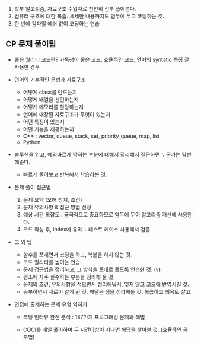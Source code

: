 

1. 학부 알고리즘, 자료구조 수업자료 천천히 전부 풀어본다. 
2. 컴퓨터 구조에 대한 복습. 세세한 내용까지도 염두에 두고 코딩하는 것. 
3. 한 번에 컴파일 에러 없이 코딩하는 연습 


## CP 문제 풀이팁
* 좋은 퀄리티 코드란? 가독성이 좋은 코드, 효율적인 코드, 언어의 syntatic 특징 잘 사용한 경우 
* 언어의 기본적인 문법과 자료구조
  * 어떻게 class를 만드는지 
  * 어떻게 배열을 선언하는지 
  * 어떻게 메모리를 할당하는지 
  * 언어에 내장된 자료구조가 무엇이 있는지 
  * 어떤 특징이 있는지 
  * 어떤 기능을 제공하는지  
  * C++ : vector, queue, stack, set, priority_queue, map, list
  * Python: 
* 솔루션을 읽고, 예의바르게 막히는 부분에 대해서 정리해서 질문하면 누군가는 답변해준다. 
  * 빠르게 물어보고 반복해서 학습하는 것. 
* 문제 풀이 접근법 
  1. 문제 요약 (오해 방지, 조건)
  2. 문제 유의사항 & 접근 방법 선정
  3. 예상 시간 복잡도 : 궁극적으로 중요하므로 염두에 두어 알고리즘 개선에 사용한다.
  4. 코드 작성 후, index에 유의 + 테스트 케이스 사용해서 검증 
  
* 그 외 팁
  * 함수를 쪼개면서 코딩을 하고, 복붙을 하지 않는 것. 
  * 코드 퀄리티를 높이는 연습: 
  * 문제 접근법을 정리하고, 그 방식을 토대로 풀도록 연습한 것. (v)
  * 평소에 자주 실수하는 부분을 정리해 둘 것. 
  * 문제의 조건, 유의사항을 적으면서 정리해둬서, 잊지 않고 코드에 반영시킬 것. 
  * 공부하면서 새로이 알게 된 것, 깨달은 점을 정리해둘 것. 복습하고 의욕도 살고. 

* 면접에 출제하는 문제 유형 익히기
  * 코딩 인터뷰 완전 분석 : 187가지 프로그래밍 문제와 해법
    
  * COCI를 매일 풀이하며 두 시간이상이 지나면 해답을 찾아볼 것. (효율적인 공부법)
